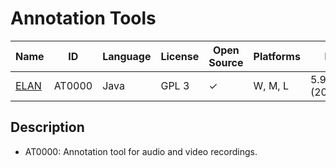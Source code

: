 # Annotation Tools

| Name                                    | ID     | Language | License | Open Source | Platforms | Release          |
|-----------------------------------------|--------|----------|---------|-------------|-----------|------------------|
| [ELAN](https://archive.mpi.nl/tla/elan) | AT0000 | Java     | GPL 3   |   &check;   | W, M, L   | 5.9 (2020/03/21) |

## Description

- AT0000: Annotation tool for audio and video recordings.
